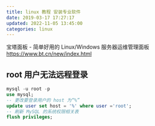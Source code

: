 ```yaml
---
title: linux 教程 安装专业软件
date: 2019-03-17 17:27:17
updated: 2022-11-05 13:45:00
categories: linux
---
```


宝塔面板 - 简单好用的 Linux/Windows 服务器运维管理面板
<https://www.bt.cn/new/index.html>

## root 用户无法远程登录

```sql
mysql -u root -p
use mysql;
-- 更改要登录用户的 host 为“%”
update user set host = '%' where user ='root';
-- 刷新 MySQL 的系统权限相关表
flush privileges;
```

<!-- more -->